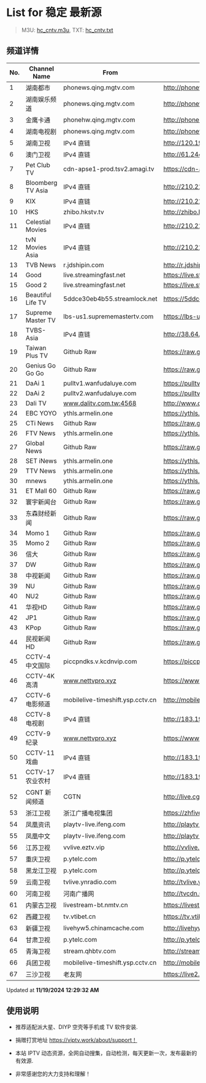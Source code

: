# List for **稳定 最新源**

> M3U: [hc_cntv.m3u](./hc_cntv.m3u ), TXT: [hc_cntv.txt](./txt/hc_cntv.txt )

## 频道详情

| No. | Channel Name | From | Source |
| --- | ------------ | ---- | ------ |
| 1 | 湖南都市 | phonews.qing.mgtv.com | <http://phonews.qing.mgtv.com/nn_live/nn_x64/dWlwPTEwMy4zOS4yMjYuMTAwJnFpZD0mY2RuZXhfaWQ9d3NfcGhvbmUzJnM9YmMzODRkOTUxOTQxODkzZjYwZWExOGVjZjNiNDVkZWQmdWlkPSZ1dWlkPWExMDg0MTQxNzI2NGUzYmYwODIwMjE5NGJmMTM4NmM5LTY3MjdlMjY0JnY9MiZhcz0wJmVzPTE3MzE5MzkzMjM,/HNDSMPP360.m3u8> |
| 2 | 湖南娱乐频道 | phonews.qing.mgtv.com | <http://phonews.qing.mgtv.com/nn_live/nn_x64/dWlwPTEwMy4zOS4yMjYuMTAwJnFpZD0mY2RuZXhfaWQ9d3NfcGhvbmUzJnM9YmMzODc4NGEzMzBlYzhjODU1NTBlN2U3ODU5ZGRkOTkmdWlkPSZ1dWlkPTJkM2Q1MWVhN2Q1MTRhNjRkMTlkN2Y2ODczNTU0YmQ4LTY3MjdlMjY0JnY9MiZhcz0wJmVzPTE3MzE5MzQ5NDk,/HNYLMPP360.m3u8> |
| 3 | 金鹰卡通 | phonehw.qing.mgtv.com | <http://phonehw.qing.mgtv.com/nn_live/nn_x64/dWlwPTEwMy4zOS4yMjYuMTAwJnFpZD0mY2RuZXhfaWQ9aHdfcGhvbmUmcz05MWY5MjFlMTg3MDhmOWE3YWM1Y2ZiNmZkN2JlYmQzYiZ1aWQ9JnV1aWQ9MjVjN2VkNmU5ODE0MWY4YWRiZWU3YjFjYTJmYTFlNmQtNjcyN2UyNjQmdj0yJmFzPTAmZXM9MTczMTkxNzYwNw,,/JYKTMPP360.m3u8> |
| 4 | 湖南电视剧 | phonews.qing.mgtv.com | <http://phonews.qing.mgtv.com/nn_live/nn_x64/dWlwPTEwMy4zOS4yMjYuMTAwJnFpZD0mY2RuZXhfaWQ9d3NfcGhvbmUzJnM9M2Q5YTM4MTljYzExYWQ0NGEzMmE2YjhlOWMwOWZmNmQmdWlkPSZ1dWlkPTBlODgxNDcyM2EyZWM5NzgxN2FlMmE1NmFlYWU2YzBjLTY3MjdlMjY0JnY9MiZhcz0wJmVzPTE3MzE5MzQzOTY,/HNDSJMPP360.m3u8> |
| 5 | 湖南卫视 | IPv4 直链 | <http://120.196.232.43:8088/rrs03.hw.gmcc.net/PLTV/651/224/3221226698/1.m3u8> |
| 6 | 澳门卫视 | IPv4 直链 | <http://61.244.22.4/ch1/ch1.live/playlist.m3u8> |
| 7 | Pet Club TV | cdn-apse1-prod.tsv2.amagi.tv | <https://cdn-apse1-prod.tsv2.amagi.tv/linear/amg01076-lightningintern-petclub-samsungnz/playlist.m3u8> |
| 8 | Bloomberg TV Asia | IPv4 直链 | <http://210.210.155.37/dr9445/h/h03/index.m3u8> |
| 9 | KIX | IPv4 直链 | <http://210.210.155.37/dr9445/h/h07/index.m3u8> |
| 10 | HKS | zhibo.hkstv.tv | <http://zhibo.hkstv.tv/livestream/mutfysrq/playlist.m3u8> |
| 11 | Celestial Movies | IPv4 直链 | <http://210.210.155.37/dr9445/h/h14/index.m3u8> |
| 12 | tvN Movies Asia | IPv4 直链 | <http://210.210.155.37/dr9445/h/h21/index.m3u8> |
| 13 | TVB News | r.jdshipin.com | <http://r.jdshipin.com/CkuBd> |
| 14 | Good | live.streamingfast.net | <https://live.streamingfast.net/osmflivech1.m3u8> |
| 15 | Good 2 | live.streamingfast.net | <https://live.streamingfast.net/osmflivech2.m3u8> |
| 16 | Beautiful Life TV | 5ddce30eb4b55.streamlock.net | <https://5ddce30eb4b55.streamlock.net/bltvhd/bltv1/playlist.m3u8> |
| 17 | Supreme Master TV | lbs-us1.suprememastertv.com | <https://lbs-us1.suprememastertv.com/720p.m3u8> |
| 18 | TVBS-Asia | IPv4 直链 | <http://38.64.72.148/hls/modn/list/4005/playlist.m3u8> |
| 19 | Taiwan Plus TV | Github Raw | <https://raw.githubusercontent.com/ChiSheng9/iptv/master/TV78.m3u8> |
| 20 | Genius Go Go Go | Github Raw | <https://raw.githubusercontent.com/ChiSheng9/iptv/master/TV26.m3u8> |
| 21 | DaAi 1 | pulltv1.wanfudaluye.com | <https://pulltv1.wanfudaluye.com/live/tv1.m3u8> |
| 22 | DaAi 2 | pulltv2.wanfudaluye.com | <https://pulltv2.wanfudaluye.com/live/tv2.m3u8> |
| 23 | Dali TV | www.dalitv.com.tw:4568 | <http://www.dalitv.com.tw:4568/live/dali/index.m3u8> |
| 24 | EBC YOYO | ythls.armelin.one | <https://ythls.armelin.one/channel/UCiWRSesvSYmY7YOyz0tv_zQ.m3u8> |
| 25 | CTi News | Github Raw | <https://raw.githubusercontent.com/ChiSheng9/iptv/master/TV28.m3u8> |
| 26 | FTV News | ythls.armelin.one | <https://ythls.armelin.one/channel/UC2VmWn8dAqkzlQqvy02E1PA.m3u8> |
| 27 | Global News | Github Raw | <https://raw.githubusercontent.com/ChiSheng9/iptv/master/TV02.m3u8> |
| 28 | SET iNews | ythls.armelin.one | <https://ythls.armelin.one/channel/UCoNYj9OFHZn3ACmmeRCPwbA.m3u8> |
| 29 | TTV News | ythls.armelin.one | <https://ythls.armelin.one/channel/UC8ROUUjHzEQm-ndb69CX8Ww.m3u8> |
| 30 | mnews | ythls.armelin.one | <https://ythls.armelin.one/channel/UC4LjkybVKXCDlneVXlKAbmw.m3u8> |
| 31 | ET Mall 60 | Github Raw | <https://raw.githubusercontent.com/ChiSheng9/iptv/master/TV18.m3u8> |
| 32 | 寰宇新闻台 | Github Raw | <https://raw.githubusercontent.com/ChiSheng9/iptv/master/TV02.m3u8> |
| 33 | 东森财经新闻 | Github Raw | <https://raw.githubusercontent.com/ChiSheng9/iptv/master/TV03.m3u8> |
| 34 | Momo 1 | Github Raw | <https://raw.githubusercontent.com/ChiSheng9/iptv/master/TV04.m3u8> |
| 35 | Momo 2 | Github Raw | <https://raw.githubusercontent.com/ChiSheng9/iptv/master/TV05.m3u8> |
| 36 | 信大 | Github Raw | <https://raw.githubusercontent.com/ChiSheng9/iptv/master/TV07.m3u8> |
| 37 | DW | Github Raw | <https://raw.githubusercontent.com/ChiSheng9/iptv/master/TV08.m3u8> |
| 38 | 中视新闻 | Github Raw | <https://raw.githubusercontent.com/ChiSheng9/iptv/master/TV09.m3u8> |
| 39 | NU | Github Raw | <https://raw.githubusercontent.com/ChiSheng9/iptv/master/TV10.m3u8> |
| 40 | NU2 | Github Raw | <https://raw.githubusercontent.com/ChiSheng9/iptv/master/TV14.m3u8> |
| 41 | 华视HD | Github Raw | <https://raw.githubusercontent.com/ChiSheng9/iptv/master/TV12.m3u8> |
| 42 | JP1 | Github Raw | <https://raw.githubusercontent.com/ChiSheng9/iptv/master/TV15.m3u8> |
| 43 | KPop | Github Raw | <https://raw.githubusercontent.com/ChiSheng9/iptv/master/TV16.m3u8> |
| 44 | 民视新闻HD | Github Raw | <https://raw.githubusercontent.com/ChiSheng9/iptv/master/TV17.m3u8> |
| 45 | CCTV-4 中文国际 | piccpndks.v.kcdnvip.com | <https://piccpndks.v.kcdnvip.com/audio/cctv4_2/index.m3u8?playHost=piccpndks.v.kcdnvip.com> |
| 46 | CCTV-4K 高清 | www.nettvpro.xyz | <https://www.nettvpro.xyz/player/videojs.php?url=https://liveop.cctv.cn/hls/4KHD/playlist.m3u8> |
| 47 | CCTV-6 电影频道 | mobilelive-timeshift.ysp.cctv.cn | <http://mobilelive-timeshift.ysp.cctv.cn/timeshift/ysp/2013693901/timeshift.m3u8?delay=0> |
| 48 | CCTV-8 电视剧 | IPv4 直链 | <http://183.196.25.171:808/hls/77/index.m3u8> |
| 49 | CCTV-9 纪录 | www.nettvpro.xyz | <https://www.nettvpro.xyz/player/videojs.php?url=http://123.184.28.3/hlslive-tx-cdn.ysp.cctv.cn/012/2024078603.m3u8> |
| 50 | CCTV-11 戏曲 | IPv4 直链 | <http://183.196.25.171:808/hls/11/index.m3u8> |
| 51 | CCTV-17 农业农村 | IPv4 直链 | <http://183.196.25.171:808/hls/93/index.m3u8> |
| 52 | CGNT 新闻频道 | CGTN | <http://live.cgtn.com/1000/prog_index.m3u8> |
| 53 | 浙江卫视 | 浙江广播电视集团 | <https://zhfivel02.cztv.com/channel01/720p.m3u8?auth_key=1731915029-45f26d102b76e2b581aac1b4972d3d5e-0-e2e4a93bc4cbbf62754c53ae30da65e7> |
| 54 | 凤凰资讯 | playtv-live.ifeng.com | <http://playtv-live.ifeng.com/live/06OLEEWQKN4_audio.m3u8> |
| 55 | 凤凰中文 | playtv-live.ifeng.com | <http://playtv-live.ifeng.com/live/06OLEGEGM4G_audio.m3u8> |
| 56 | 江苏卫视 | vvlive.eztv.vip | <http://vvlive.eztv.vip/hwsstnew/hwsstnew.m3u8?auth_key=1710810832-0-0-70d15b6eab3c5342adefba848a4d9067> |
| 57 | 重庆卫视 | p.ytelc.com | <http://p.ytelc.com/videojs.php?id=https://sjlivecdn9.cbg.cn/202411181501/app_2/_definst_/ls_2.stream/chunklist.m3u8> |
| 58 | 黑龙江卫视 | p.ytelc.com | <http://p.ytelc.com/videojs.php?id=https://idclive.hljtv.com:4430/live/hljws_own.m3u8> |
| 59 | 云南卫视 | tvlive.ynradio.com | <http://tvlive.ynradio.com/live/yunnanweishi/chunks.m3u8> |
| 60 | 河南卫视 | 河南广播网 | <http://tvcdn.stream3.hndt.com/tv/65c4a6d5017e1000b2b6ea2500000000_transios/playlist.m3u8?wsSecret=982f7f90c6ccac914d61fd2ede4aad9d&wsTime=1731917827> |
| 61 | 内蒙古卫视 | livestream-bt.nmtv.cn | <https://livestream-bt.nmtv.cn/nmtv/2314general.m3u8?txSecret=35f2dd39972cede5222c6bd2c0efe24b&txTime=77395680> |
| 62 | 西藏卫视 | tv.vtibet.cn | <https://tv.vtibet.cn/live/tzNmj6ZxiPW7ws.m3u8?secret=345cc068e56de90b52d279c8385f52fd&time=673af63c> |
| 63 | 新疆卫视 | livehyw5.chinamcache.com | <http://livehyw5.chinamcache.com/hyw/zb01.m3u8?txSecret=ac4608d03b3fec4557d137827a3f4bb6&txTime=95A66655> |
| 64 | 甘肃卫视 | p.ytelc.com | <http://p.ytelc.com/videojs.php?id=https://hls.gstv.com.cn/49048r/6e1sy2.m3u8> |
| 65 | 青海卫视 | stream.qhbtv.com | <http://stream.qhbtv.com/qhws/sd/live.m3u8?_upt=f2ee99921731912052> |
| 66 | 兵团卫视 | mobilelive-timeshift.ysp.cctv.cn | <http://mobilelive-timeshift.ysp.cctv.cn/timeshift/ysp/2022606701/timeshift.m3u8?delay=0> |
| 67 | 三沙卫视 | 老友网 | <https://live2.hnntv.cn/srs/tv/ssws.m3u8?_upt=8c76b47c1731921074> |

Updated at **11/19/2024 12:29:32 AM**

## 使用说明

- 推荐适配派大星、DIYP 空壳等手机或 TV 软件安装.

- 捐赠打赏地址 <https://viptv.work/about/support！>

- 本站 IPTV 动态资源，全网自动搜集，自动检测，每天更新一次，发布最新的有效源.

- 非常感谢您的大力支持和理解！
